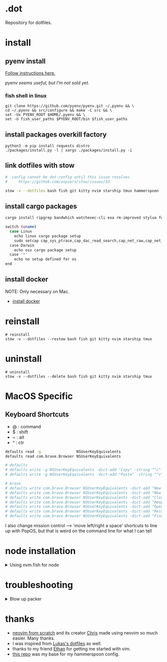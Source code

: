 # .dot

Repository for dotfiles.

# install

## pyenv install

[Follow instructions here.](https://github.com/pyenv/pyenv)

_pyenv seems useful, but I'm not sold yet._

### fish shell in linux

```
git clone https://github.com/pyenv/pyenv.git ~/.pyenv && \
cd ~/.pyenv && src/configure && make -C src && \
set -Ux PYENV_ROOT $HOME/.pyenv && \
set -U fish_user_paths $PYENV_ROOT/bin $fish_user_paths
```

## install packages overkill factory

```
python3 -m pip install requests distro
./packages/install.py -l | xargs ./packages/install.py -i
```

## link dotfiles with stow

```bash
# .config cannot be dot-config until this issue resolves
#     https://github.com/aspiers/stow/issues/33

stow -v --dotfiles bash fish git kitty nvim starship tmux hammerspoon
```

## install cargo packages

```sh
cargo install ripgrep bandwhich watchexec-cli exa rm-improved stylua fd-find bottom

switch (uname)
  case Linux
    echo linux cargo package setup
    sudo setcap cap_sys_ptrace,cap_dac_read_search,cap_net_raw,cap_net_admin+ep (which bandwhich)
  case Darwin
    echo osx cargo package setup
  case '*'
    echo no setup defined for os
end
```

## install docker

NOTE: Only necessary on Mac.

- [install docker](https://docs.docker.com/desktop/mac/install/)

# reinstall

```
# reinstall
stow -v --dotfiles --restow bash fish git kitty nvim starship tmux
```

# uninstall

```
# uninstall
stow -v --dotfiles --delete bash fish git kitty nvim starship tmux
```

# MacOS Specific

## Keyboard Shortcuts

- @ : command
- $ : shift
- ~ : alt
- ^ : ctr

```sh
defaults read -g                NSUserKeyEquivalents
defaults read com.brave.Browser NSUserKeyEquivalents
```

```sh
# defaults
# defaults write -g NSUserKeyEquivalents -dict-add "Copy" -string "^c"
# defaults write -g NSUserKeyEquivalents -dict-add "Paste" -string "^v"

# brave
# defaults write com.brave.Browser NSUserKeyEquivalents -dict-add "New Tab"           -string "^t"
# defaults write com.brave.Browser NSUserKeyEquivalents -dict-add "New Window"        -string "^n"
# defaults write com.brave.Browser NSUserKeyEquivalents -dict-add "Close Tab"         -string "^w"
# defaults write com.brave.Browser NSUserKeyEquivalents -dict-add "Reopen Closed Tab" -string "^\$t"
# defaults write com.brave.Browser NSUserKeyEquivalents -dict-add "Open Location..."  -string "^l"
# defaults write com.brave.Browser NSUserKeyEquivalents -dict-add "Reload This Page"  -string "^r"
# defaults write com.brave.Browser NSUserKeyEquivalents -dict-add "Find..."           -string "^f"
```

I also change mission control --> 'move left/right a space' shortcuts to line up with
PopOS, but that is weird on the command line for what I can tell

# node installation

<details>
  <summary>Using nvm.fish for node</summary>

```fish
fisher install jorgebucaran/nvm.fish
# for latest npm/node
nvm install latest
set --universal nvm_default_version latest

# or for stable
nvm install lts
set --universal nvm_default_version lts
```

- I found another good resource if nvm.fish ends up sucking. It's [fnm, the blazing fast way](https://github.com/Schniz/fnm)

</details>

# troubleshooting

<details>
  <summary>Blow up packer</summary>

```
printf "*** packer base dir ***\n"
ls ~/.local/share/nvim/site/pack/packer
printf "*** packer opt dir ***\n"
ls ~/.local/share/nvim/site/pack/packer/opt
printf "*** packer start dir ***\n"
ls ~/.local/share/nvim/site/pack/packer/start
```

Are all your plugins there? If so,

```
rip ~/.local/share/nvim/site/pack/packer
nvim --headless -c 'exit'
nvim --headless -c 'autocmd User PackerComplete quitall' -c 'PackerSync'
```

</details>

# thanks

- [neovim from scratch](https://github.com/LunarVim/Neovim-from-scratch) and its creator [Chris](https://github.com/ChristianChiarulli) made using neovim so much easier. Many thanks.
- I was inspired from [Lukas's dotfiles](https://github.com/lukas-reineke?tab=repositories) as well.
- thanks to my friend [Ethan](https://github.com/EthanJWright) for getting me started with vim.
- [this repo](https://github.com/ashfinal/awesome-hammerspoon) was my base for my hammerspoon config.
